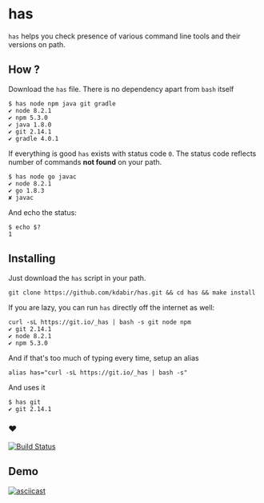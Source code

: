 # has

`has` helps you check presence of various command line tools and their versions on path.

## How ?

Download the `has` file. There is no dependency apart from `bash` itself 

    $ has node npm java git gradle 
    ✔ node 8.2.1
    ✔ npm 5.3.0
    ✔ java 1.8.0
    ✔ git 2.14.1
    ✔ gradle 4.0.1

If everything is good `has` exists with status code `0`. The status code 
reflects number of commands **not found** on your path.  

    $ has node go javac
    ✔ node 8.2.1
    ✔ go 1.8.3
    ✘ javac

And echo the status:

    $ echo $?
    1


## Installing

Just download the `has` script in your path. 

    git clone https://github.com/kdabir/has.git && cd has && make install


If you are lazy, you can run `has` directly off the internet as well:

    curl -sL https://git.io/_has | bash -s git node npm
    ✔ git 2.14.1
    ✔ node 8.2.1
    ✔ npm 5.3.0


And if that's too much of typing every time, setup an alias
    
    alias has="curl -sL https://git.io/_has | bash -s"

And uses it

    $ has git
    ✔ git 2.14.1


### ♥

[![Build Status](https://travis-ci.org/kdabir/has.svg?branch=has)](https://travis-ci.org/kdabir/has)


## Demo 

[![asciicast](https://asciinema.org/a/135790.png)](https://asciinema.org/a/135790)
